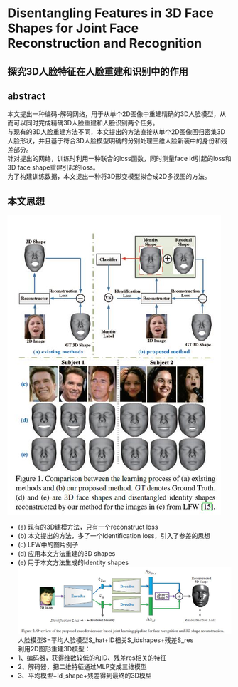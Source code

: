 # Disentangling Features in 3D Face Shapes for Joint Face Reconstruction and Recognition
## 探究3D人脸特征在人脸重建和识别中的作用
## abstract
本文提出一种编码-解码网络，用于从单个2D图像中重建精确的3D人脸模型，从而可以同时完成精确3D人脸重建和人脸识别两个任务。    
与现有的3D人脸重建方法不同，本文提出的方法直接从单个2D图像回归密集3D人脸形状，并且基于符合3D人脸模型明确的分别处理三维人脸新装中的身份和残差部分。   
针对提出的网络，训练时利用一种联合的loss函数，同时测量face id引起的loss和3D face shape重建引起的loss。   
为了构建训练数据，本文提出一种将3D形变模型拟合成2D多视图的方法。
## 本文思想
![fig-1](https://github.com/alfredtorres/Reading-notebook/blob/master/MyImage/disentangle%20features%20in%203D%20face_fig-1.jpg)    
* (a) 现有的3D建模方法，只有一个reconstruct loss
* (b) 本文提出的方法，多了一个Identification loss，引入了参差的思想
* (c) LFW中的图片例子
* (d) 应用本文方法重建的3D shapes
* (e) 用于本文方法生成的Identity shapes    
![fig-2](https://github.com/alfredtorres/Reading-notebook/blob/master/MyImage/disentangle%20features%20in%203D%20face_fig-2.jpg)  
人脸模型S=平均人脸模型S_hat+ID相关S_idshapes+残差S_res    
利用2D图形重建3D模型：
* 1、编码器，获得维数较低的和ID、残差res相关的特征
* 2、解码器，把二维特征通过MLP变成三维模型
* 3、平均模型+Id_shape+残差得到最终的3D模型
